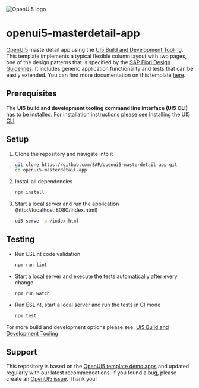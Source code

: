 ![OpenUI5 logo](http://openui5.org/images/OpenUI5_new_big_side.png)

# openui5-masterdetail-app
[OpenUI5](https://github.com/SAP/openui5) masterdetail app using the 
[UI5 Build and Development Tooling](https://github.com/SAP/ui5-tooling). 
This template implements a typical flexible column layout with two pages, one of the design patterns that is specified by the [SAP Fiori Design Guidelines](https://experience.sap.com/fiori-design/). 
It includes generic application functionality and tests that can be easily extended. You can find more documentation on this template [here](https://openui5.hana.ondemand.com/#/topic/8ed9339f3a99418e82a02f0fb4b5d6b9).

## Prerequisites
The **UI5 build and development tooling command line interface (UI5 CLI)** has to be installed.
For installation instructions please see [Installing the UI5 CLI](https://github.com/SAP/ui5-tooling#installing-the-ui5-cli).

## Setup
1. Clone the repository and navigate into it
    ```sh
    git clone https://github.com/SAP/openui5-masterdetail-app.git
    cd openui5-masterdetail-app
    ```
1. Install all dependencies
    ```sh
    npm install
    ```

1. Start a local server and run the application (http://localhost:8080/index.html)
    ```sh
    ui5 serve -o /index.html
    ```

## Testing
* Run ESLint code validation
    ```sh
    npm run lint
    ```
* Start a local server and execute the tests automatically after every change
    ```sh
    npm run watch
    ```
* Run ESLint, start a local server and run the tests in CI mode
    ```sh
    npm test
    ```

For more build and development options please see: [UI5 Build and Development Tooling](https://github.com/SAP/ui5-tooling)

## Support
This repository is based on the [OpenUI5 template demo apps](https://openui5.hana.ondemand.com/demoapps.html) and updated regularly with our latest recommendations. 
If you found a bug, please create an [OpenUI5 issue](https://github.com/sap/openui5/issues). Thank you!
